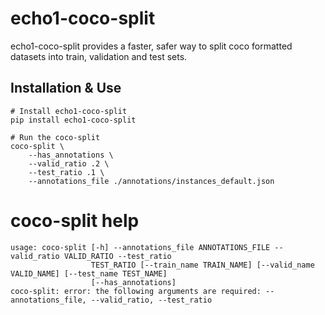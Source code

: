 # echo1-coco-split
echo1-coco-split provides a faster, safer way to split coco formatted datasets into train, validation and test sets. 

## Installation & Use
```shell
# Install echo1-coco-split
pip install echo1-coco-split

# Run the coco-split
coco-split \
    --has_annotations \
    --valid_ratio .2 \
    --test_ratio .1 \
    --annotations_file ./annotations/instances_default.json
```

# coco-split help
```shell
usage: coco-split [-h] --annotations_file ANNOTATIONS_FILE --valid_ratio VALID_RATIO --test_ratio
                  TEST_RATIO [--train_name TRAIN_NAME] [--valid_name VALID_NAME] [--test_name TEST_NAME]
                  [--has_annotations]
coco-split: error: the following arguments are required: --annotations_file, --valid_ratio, --test_ratio
```
